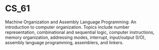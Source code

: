 # CS_61
Machine Organization and Assembly Language Programming:
An introduction to computer organization. Topics include number representation, combinational and sequential logic, 
computer instructions, memory organization, addressing modes, interrupt, input/output (I/O), assembly language 
programming, assemblers, and linkers.
